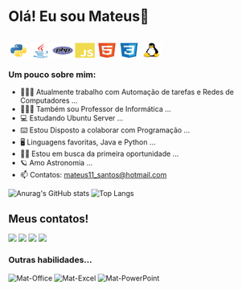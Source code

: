 # Olá! Eu sou Mateus👋

<div style="display: inline_block"><br>
  <img align="center" alt="Mat-Python" height="30" width="40" src="https://raw.githubusercontent.com/devicons/devicon/master/icons/python/python-original.svg">
  <img align="center" alt="Mat-Java" height="30" width="40" src="https://raw.githubusercontent.com/devicons/devicon/master/icons/java/java-original.svg">
  <img align="center" alt="Mat-Php" height="30" width="40" src="https://raw.githubusercontent.com/devicons/devicon/master/icons/php/php-original.svg">
  <img align="center" alt="Mat-Js" height="30" width="40" src="https://raw.githubusercontent.com/devicons/devicon/master/icons/javascript/javascript-plain.svg">
  <img align="center" alt="Mat-HTML" height="30" width="40" src="https://raw.githubusercontent.com/devicons/devicon/master/icons/html5/html5-original.svg">
  <img align="center" alt="Mat-CSS" height="30" width="40" src="https://raw.githubusercontent.com/devicons/devicon/master/icons/css3/css3-original.svg">
  <img align="center" alt="Mat-Linux" height="30" width="40" src="https://raw.githubusercontent.com/devicons/devicon/master/icons/linux/linux-original.svg">
  </div>

### Um pouco sobre mim:


- 👨🏻‍💻 Atualmente trabalho com Automação de tarefas e Redes de Computadores ...
- 👨🏻‍🏫 Também sou Professor de Informática ...
- 💻 Estudando Ubuntu Server ...
- ⌨️ Estou Disposto a colaborar com Programação ...
- 🖥️ Linguagens favoritas, Java e Python ...
- 🏃🏻 Estou em busca da primeira oportunidade ...
- 🪐 Amo Astronomia ...
- 📫 Contatos: mateus11_santos@hotmail.com

![Anurag's GitHub stats](https://github-readme-stats.vercel.app/api?username=Mateus-Santos&show_icons=true&theme=radical)
![Top Langs](https://github-readme-stats.vercel.app/api/top-langs/?username=Mateus-Santos&layout=compact)


 ## Meus contatos!
<div> 
  <a href="https://www.instagram.com/teeusantos20/" target="_blank"><img src="https://img.shields.io/badge/-Instagram-%23E4405F?style=for-the-badge&logo=instagram&logoColor=white" target="_blank"></a>
  <a href = "mailto:mateusantosms11@gmail.com"><img src="https://img.shields.io/badge/-Gmail-%23333?style=for-the-badge&logo=gmail&logoColor=red" target="_white"></a>
    <a href = "mailto:mateus11_santos@hotmail.com"><img src="https://img.shields.io/badge/Microsoft_Outlook-0078D4?style=for-the-badge&logo=microsoft-outlook&logoColor=white" target="_white"></a>
  <a href="https://www.linkedin.com/in/mateus-santos-095a53210/" target="_blank"><img src="https://img.shields.io/badge/-LinkedIn-%230077B5?style=for-the-badge&logo=linkedin&logoColor=white" target="_blank"></a>
</div>

### Outras habilidades...

<div style="display: inline_block">
  <img align="center" alt="Mat-Office" height="30" width="180" src="https://img.shields.io/badge/Microsoft_Word-2B579A?style=for-the-badge&logo=microsoft-word&logoColor=white">
  <img align="center" alt="Mat-Excel" height="30" width="180" src="https://img.shields.io/badge/Microsoft_Excel-217346?style=for-the-badge&logo=microsoft-excel&logoColor=white">
  <img align="center" alt="Mat-PowerPoint" height="30" width="250" src="https://img.shields.io/badge/Microsoft_PowerPoint-B7472A?style=for-the-badge&logo=microsoft-powerpoint&logoColor=white">
</div>
